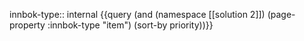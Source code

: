 
innbok-type:: internal
{{query (and (namespace [[solution 2]]) (page-property :innbok-type "item") (sort-by priority))}}


